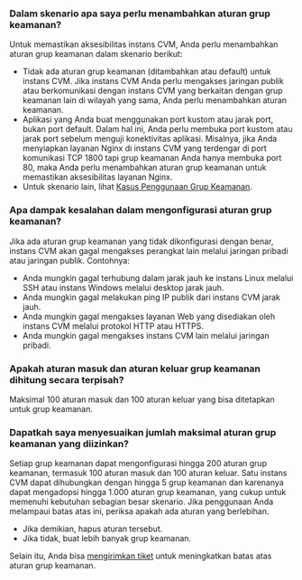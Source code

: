 ### Dalam skenario apa saya perlu menambahkan aturan grup keamanan?
Untuk memastikan aksesibilitas instans CVM, Anda perlu menambahkan aturan grup keamanan dalam skenario berikut:
- Tidak ada aturan grup keamanan (ditambahkan atau default) untuk instans CVM. Jika instans CVM Anda perlu mengakses jaringan publik atau berkomunikasi dengan instans CVM yang berkaitan dengan grup keamanan lain di wilayah yang sama, Anda perlu menambahkan aturan keamanan.
- Aplikasi yang Anda buat menggunakan port kustom atau jarak port, bukan port default. Dalam hal ini, Anda perlu membuka port kustom atau jarak port sebelum menguji konektivitas aplikasi. Misalnya, jika Anda menyiapkan layanan Nginx di instans CVM yang terdengar di port komunikasi TCP 1800 tapi grup keamanan Anda hanya membuka port 80, maka Anda perlu menambahkan aturan grup keamanan untuk memastikan aksesibilitas layanan Nginx.
- Untuk skenario lain, lihat [Kasus Penggunaan Grup Keamanan](https://intl.cloud.tencent.com/document/product/213/32369).

### Apa dampak kesalahan dalam mengonfigurasi aturan grup keamanan?
Jika ada aturan grup keamanan yang tidak dikonfigurasi dengan benar, instans CVM akan gagal mengakses perangkat lain melalui jaringan pribadi atau jaringan publik. Contohnya:
- Anda mungkin gagal terhubung dalam jarak jauh ke instans Linux melalui SSH atau instans Windows melalui desktop jarak jauh.
- Anda mungkin gagal melakukan ping IP publik dari instans CVM jarak jauh.
- Anda mungkin gagal mengakses layanan Web yang disediakan oleh instans CVM melalui protokol HTTP atau HTTPS.
- Anda mungkin gagal mengakses instans CVM lain melalui jaringan pribadi.


### Apakah aturan masuk dan aturan keluar grup keamanan dihitung secara terpisah?
Maksimal 100 aturan masuk dan 100 aturan keluar yang bisa ditetapkan untuk grup keamanan.


### Dapatkah saya menyesuaikan jumlah maksimal aturan grup keamanan yang diizinkan?
Setiap grup keamanan dapat mengonfigurasi hingga 200 aturan grup keamanan, termasuk 100 aturan masuk dan 100 aturan keluar. Satu instans CVM dapat dihubungkan dengan hingga 5 grup keamanan dan karenanya dapat mengadopsi hingga 1.000 aturan grup keamanan, yang cukup untuk memenuhi kebutuhan sebagian besar skenario.
Jika penggunaan Anda melampaui batas atas ini, periksa apakah ada aturan yang berlebihan.
- Jika demikian, hapus aturan tersebut.
- Jika tidak, buat lebih banyak grup keamanan.

Selain itu, Anda bisa [mengirimkan tiket](https://console.cloud.tencent.com/workorder/category?level1_id=6&level2_id=7&source=0&data_title=%E4%BA%91%E6%9C%8D%E5%8A%A1%E5%99%A8CVM&step=1) untuk meningkatkan batas atas aturan grup keamanan.
